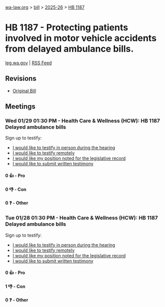 [wa-law.org](/) > [bill](/bill/) > [2025-26](/bill/2025-26/) > [HB 1187](/bill/2025-26/hb/1187/)

# HB 1187 - Protecting patients involved in motor vehicle accidents from delayed ambulance bills.
[leg.wa.gov](https://app.leg.wa.gov/billsummary?BillNumber=1187&Year=2025&Initiative=false) | [RSS Feed](./rss.xml)

## Revisions
* [Original Bill](1/)

## Meetings
### Wed 01/29 01:30 PM - Health Care & Wellness (HCW): HB 1187 Delayed ambulance bills
Sign up to testify:
* [I would like to testify in person during the hearing](https://app.leg.wa.gov/csi/Testifier/Add?chamber=House&mId=32541&aId=161909&caId=25133&tId=1)
* [I would like to testify remotely](https://app.leg.wa.gov/csi/Testifier/Add?chamber=House&mId=32541&aId=161909&caId=25133&tId=2)
* [I would like my position noted for the legislative record](https://app.leg.wa.gov/csi/Testifier/Add?chamber=House&mId=32541&aId=161909&caId=25133&tId=3)
* [I would like to submit written testimony](https://app.leg.wa.gov/csi/Testifier/Add?chamber=House&mId=32541&aId=161909&caId=25133&tId=4)

#### 0 👍 - Pro

#### 0 👎 - Con

#### 0 ❓ - Other

### Tue 01/28 01:30 PM - Health Care & Wellness (HCW): HB 1187 Delayed ambulance bills
Sign up to testify:
* [I would like to testify in person during the hearing](https://app.leg.wa.gov/csi/Testifier/Add?chamber=House&mId=32540&aId=162332&caId=25176&tId=1)
* [I would like to testify remotely](https://app.leg.wa.gov/csi/Testifier/Add?chamber=House&mId=32540&aId=162332&caId=25176&tId=2)
* [I would like my position noted for the legislative record](https://app.leg.wa.gov/csi/Testifier/Add?chamber=House&mId=32540&aId=162332&caId=25176&tId=3)
* [I would like to submit written testimony](https://app.leg.wa.gov/csi/Testifier/Add?chamber=House&mId=32540&aId=162332&caId=25176&tId=4)

#### 0 👍 - Pro

#### 1 👎 - Con

#### 0 ❓ - Other
